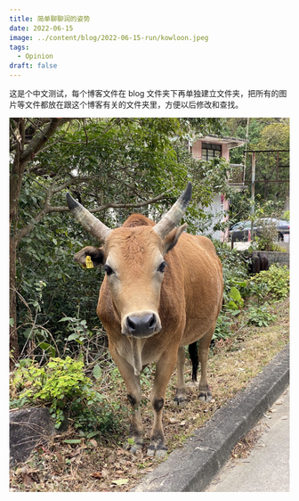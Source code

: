 ```yaml
---
title: 简单聊聊润的姿势
date: 2022-06-15
image: ../content/blog/2022-06-15-run/kowloon.jpeg
tags:
  - Opinion
draft: false
---
```


这是个中文测试，每个博客文件在 blog 文件夹下再单独建立文件夹，把所有的图片等文件都放在跟这个博客有关的文件夹里，方便以后修改和查找。

![image](/content/blog/2022-06-15-run/cow.jpeg)
